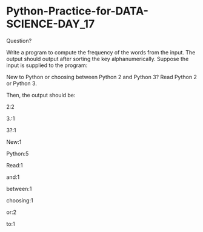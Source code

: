 # Python-Practice-for-DATA-SCIENCE-DAY_17
Question?

Write a program to compute the frequency of the words from the input. The output should output after sorting the key alphanumerically. 
Suppose the input is supplied to the program: 

New to Python or choosing between Python 2 and Python 3? Read Python 2 or Python 3. 

Then, the output should be: 

2:2 

3.:1 

3?:1 

New:1 

Python:5 

Read:1 

and:1 

between:1 

choosing:1 

or:2 

to:1 
